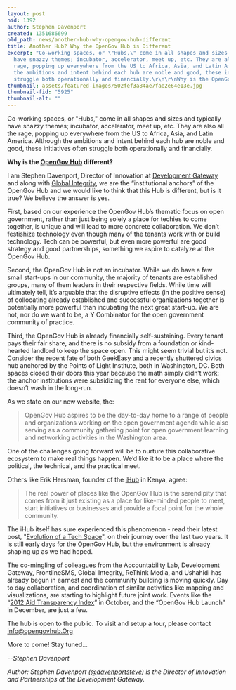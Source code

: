 ```yaml
---
layout: post
nid: 1392
author: Stephen Davenport
created: 1351686699
old_path: news/another-hub-why-opengov-hub-different
title: Another Hub? Why the OpenGov Hub is Different
excerpt: "Co-working spaces, or \"Hubs,\" come in all shapes and sizes and typically
  have snazzy themes; incubator, accelerator, meet up, etc. They are also all the
  rage, popping up everywhere from the US to Africa, Asia, and Latin America. Although
  the ambitions and intent behind each hub are noble and good, these initiatives often
  struggle both operationally and financially.\r\n\r\nWhy is the OpenGov Hub different?"
thumbnail: assets/featured-images/502fef3a84ae7fae2e64e13e.jpg
thumbnail-fid: "5925"
thumbnail-alt: ""
---
```


Co-working spaces, or "Hubs," come in all shapes and sizes and typically have snazzy themes; incubator, accelerator, meet up, etc. They are also all the rage, popping up everywhere from the US to Africa, Asia, and Latin America. Although the ambitions and intent behind each hub are noble and good, these initiatives often struggle both operationally and financially.

**Why is the [OpenGov Hub](http://www.opengovhub.org) different?**

I am Stephen Davenport, Director of Innovation at [Development Gateway](/) and along with [Global Integrity](http://www.globalintegrity.org/), we are the “institutional anchors” of the OpenGov Hub and we would like to think that this Hub is different, but is it true? We believe the answer is yes.

First, based on our experience the OpenGov Hub’s thematic focus on open government, rather than just being solely a place for techies to come together, is unique and will lead to more concrete collaboration. We don’t festishize technology even though many of the tenants work with or build technology. Tech can be powerful, but even more powerful are good strategy and good partnerships, something we aspire to catalyze at the OpenGov Hub.

Second, the OpenGov Hub is not an incubator. While we do have a few small start-ups in our community, the majority of tenants are established groups, many of them leaders in their respective fields. While time will ultimately tell, it’s arguable that the disruptive effects (in the positive sense) of collocating already established and successful organizations together is potentially more powerful than incubating the next great start-up. We are not, nor do we want to be, a Y Combinator for the open government community of practice.

Third, the OpenGov Hub is already financially self-sustaining. Every tenant pays their fair share, and there is no subsidy from a foundation or kind-hearted landlord to keep the space open. This might seem trivial but it’s not. Consider the recent fate of both GeekEasy and a recently shuttered civics hub anchored by the Points of Light Institute, both in Washington, DC. Both spaces closed their doors this year because the math simply didn’t work: the anchor institutions were subsidizing the rent for everyone else, which doesn’t wash in the long-run.

As we state on our new website, the:
> OpenGov Hub aspires to be the day-to-day home to a range of people and organizations working on the open government agenda while also serving as a community gathering point for open government learning and networking activities in the Washington area.

One of the challenges going forward will be to nurture this collaborative ecosystem to make real things happen. We’d like it to be a place where the political, the technical, and the practical meet.

Others like Erik Hersman, founder of the [iHub](http://www.ihub.co.ke/pages/home.php) in Kenya, agree:

> The real power of places like the OpenGov Hub is the serendipity that comes from it just existing as a place for like-minded people to meet, start initiatives or businesses and provide a focal point for the whole community.

The iHub itself has sure experienced this phenomenon - read their latest post, "[Evolution of a Tech Space](http://www.ihub.co.ke/blog/2012/08/evolution-of-a-tech-space/)", on their journey over the last two years. It is still early days for the OpenGov Hub, but the environment is already shaping up as we had hoped.

The co-mingling of colleagues from the Accountability Lab, Development Gateway, FrontlineSMS, Global Integrity, ReThink Media, and Ushahidi has already begun in earnest and the community building is moving quickly. Day to day collaboration, and coordination of similar activities like mapping and visualizations, are starting to highlight future joint work. Events like the “[2012 Aid Transparency Index](http://www.publishwhatyoufund.org/index/2012-index/)” in October, and the “OpenGov Hub Launch” in December, are just a few.

 The hub is open to the public. To visit and setup a tour, please contact [info@opengovhub.Org](mailto:info@opengovhub.Org)

 More to come! Stay tuned...

*--Stephen Davenport*

*Author: Stephen Davenport ([@davenportsteve](http://www.twitter.com/davenportsteve)) is the Director of Innovation and Partnerships at the Development Gateway.*
